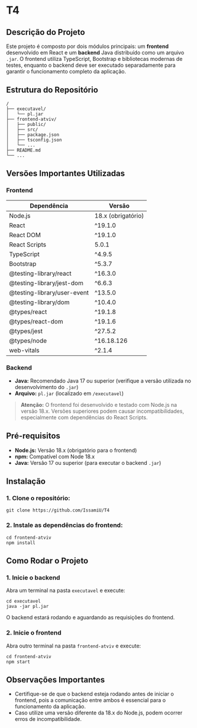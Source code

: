 # T4

## Descrição do Projeto

Este projeto é composto por dois módulos principais: um **frontend** desenvolvido em React e um **backend** Java distribuído como um arquivo `.jar`. O frontend utiliza TypeScript, Bootstrap e bibliotecas modernas de testes, enquanto o backend deve ser executado separadamente para garantir o funcionamento completo da aplicação.

## Estrutura do Repositório
```
/
├── executavel/
│   └── pl.jar
├── frontend-atviv/
│   ├── public/
│   ├── src/
│   ├── package.json
│   ├── tsconfig.json
│   └── ...
├── README.md
└── ...
```

## Versões Importantes Utilizadas

### Frontend

| Dependência                    | Versão             |
|--------------------------------|--------------------|
| Node.js                        | 18.x (obrigatório) |
| React                          | ^19.1.0            |
| React DOM                      | ^19.1.0            |
| React Scripts                  | 5.0.1              |
| TypeScript                     | ^4.9.5             |
| Bootstrap                      | ^5.3.7             |
| @testing-library/react         | ^16.3.0            |
| @testing-library/jest-dom      | ^6.6.3             |
| @testing-library/user-event    | ^13.5.0            |
| @testing-library/dom           | ^10.4.0            |
| @types/react                   | ^19.1.8            |
| @types/react-dom               | ^19.1.6            |
| @types/jest                    | ^27.5.2            |
| @types/node                    | ^16.18.126         |
| web-vitals                     | ^2.1.4             |

### Backend

- **Java:** Recomendado Java 17 ou superior (verifique a versão utilizada no desenvolvimento do `.jar`)
- **Arquivo:** `pl.jar` (localizado em `/executavel`)

> **Atenção:** O frontend foi desenvolvido e testado com Node.js na versão 18.x. Versões superiores podem causar incompatibilidades, especialmente com dependências do React Scripts.

## Pré-requisitos

- **Node.js:** Versão 18.x (obrigatório para o frontend)
- **npm:** Compatível com Node 18.x
- **Java:** Versão 17 ou superior (para executar o backend `.jar`)

## Instalação

### 1. Clone o repositório:

```
git clone https://github.com/IssamiU/T4
```

### 2. Instale as dependências do frontend:

```
cd frontend-atviv
npm install
```

## Como Rodar o Projeto

### 1. Inicie o backend

Abra um terminal na pasta `executavel` e execute:

```
cd executavel
java -jar pl.jar
```

O backend estará rodando e aguardando as requisições do frontend.

### 2. Inicie o frontend

Abra outro terminal na pasta `frontend-atviv` e execute:

```
cd frontend-atviv
npm start
```

## Observações Importantes

- Certifique-se de que o backend esteja rodando antes de iniciar o frontend, pois a comunicação entre ambos é essencial para o funcionamento da aplicação.
- Caso utilize uma versão diferente da 18.x do Node.js, podem ocorrer erros de incompatibilidade.








